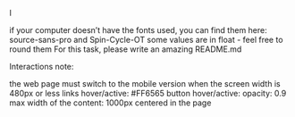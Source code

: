 I

if your computer doesn’t have the fonts used, you can find them here: source-sans-pro and Spin-Cycle-OT
some values are in float - feel free to round them
For this task, please write an amazing README.md

Interactions note:

the web page must switch to the mobile version when the screen width is 480px or less
links hover/active: #FF6565
button hover/active: opacity: 0.9
max width of the content: 1000px centered in the page